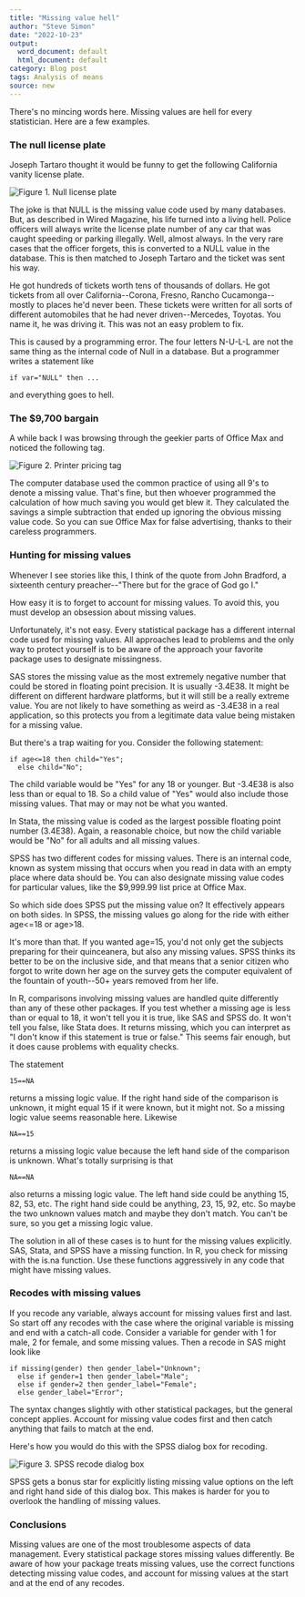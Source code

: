 ```yaml
---
title: "Missing value hell"
author: "Steve Simon"
date: "2022-10-23"
output:
  word_document: default
  html_document: default
category: Blog post
tags: Analysis of means
source: new
---
```


There's no mincing words here. Missing values are hell for every statistician. Here are a few examples.

### The null license plate

Joseph Tartaro thought it would be funny to get the following California vanity license plate.

![Figure 1. Null license plate](http://www.pmean.com/new-images/22/missing-value-hell-01.png)

The joke is that NULL is the missing value code used by many databases. But, as described in Wired Magazine, his life turned into a living hell. Police officers will always write the license plate number of any car that was caught speeding or parking illegally. Well, almost always. In the very rare cases that the officer forgets, this is converted to a NULL value in the database. This is then matched to Joseph Tartaro and the ticket was sent his way.

He got hundreds of tickets worth tens of thousands of dollars. He got tickets from all over California--Corona, Fresno, Rancho Cucamonga--mostly to places he'd never been. These tickets were written for all sorts of different automobiles that he had never driven--Mercedes, Toyotas. You name it, he was driving it. This was not an easy problem to fix.

This is caused by a programming error. The four letters N-U-L-L are not the same thing as the internal code of Null in a database. But a programmer writes a statement like

```{}
if var="NULL" then ...
```

and everything goes to hell.

### The \$9,700 bargain

A while back I was browsing through the geekier parts of Office Max and noticed the following tag.

![Figure 2. Printer pricing tag](http://www.pmean.com/new-images/22/missing-value-hell-02.jpg)

The computer database used the common practice of using all 9's to denote a missing value. That's fine, but then whoever programmed the calculation of how much saving you would get blew it. They calculated the savings a simple subtraction that ended up ignoring the obvious missing value code. So you can sue Office Max for false advertising, thanks to their careless programmers.

### Hunting for missing values 

Whenever I see stories like this, I think of the quote from John Bradford, a sixteenth century preacher--"There but for the grace of God go I."

How easy it is to forget to account for missing values. To avoid this, you must develop an obsession about missing values.

Unfortunately, it's not easy. Every statistical package has a different internal code used for missing values. All approaches lead to problems and the only way to protect yourself is to be aware of the approach your favorite package uses to designate missingness.

SAS stores the missing value as the most extremely negative number that could be stored in floating point precision. It is usually -3.4E38. It might be different on different hardware platforms, but it will still be a really extreme value. You are not likely to have something as weird as -3.4E38 in a real application, so this protects you from a legitimate data value being mistaken for a missing value.

But there's a trap waiting for you. Consider the following statement:

```{}
if age<=18 then child="Yes";
  else child="No";
```

The child variable would be "Yes" for any 18 or younger. But -3.4E38 is also less than or equal to 18. So a child value of "Yes" would also include those missing values. That may or may not be what you wanted.

In Stata, the missing value is coded as the largest possible floating point number (3.4E38). Again, a reasonable choice, but now the child variable would be "No" for all adults and all missing values.

SPSS has two different codes for missing values. There is an internal code, known as system missing that occurs when you read in data with an empty place where data should be. You can also designate missing value codes for particular values, like the \$9,999.99 list price at Office Max.

So which side does SPSS put the missing value on? It effectively appears on both sides. In SPSS, the missing values go along for the ride with either age<=18 or age>18.

It's more than that. If you wanted age=15, you'd not only get the subjects preparing for their quinceanera, but also any missing values. SPSS thinks its better to be on the inclusive side, and that means that a senior citizen who forgot to write down her age on the survey gets the computer equivalent of the fountain of youth--50+ years removed from her life. 

In R, comparisons involving missing values are handled quite differently than any of these other packages. If you test whether a missing age is less than or equal to 18, it won't tell you it is true, like SAS and SPSS do. It won't tell you false, like Stata does. It returns missing, which you can interpret as "I don't know if this statement is true or false." This seems fair enough, but it does cause problems with equality checks.

The statement

```{}
15==NA
```

returns a missing logic value. If the right hand side of the comparison is unknown, it might equal 15 if it were known, but it might not. So a missing logic value seems reasonable here. Likewise

```{}
NA==15
```

returns a missing logic value because the left hand side of the comparison is unknown. What's totally surprising is that

```{}
NA==NA
```

also returns a missing logic value. The left hand side could be anything 15, 82, 53, etc. The right hand side could be anything, 23, 15, 92, etc. So maybe the two unknown values match and maybe they don't match. You can't be sure, so you get a missing logic value.

The solution in all of these cases is to hunt for the missing values explicitly. SAS, Stata, and SPSS have a missing function. In R, you check for missing with the is.na function. Use these functions aggressively in any code that might have missing values.

### Recodes with missing values

If you recode any variable, always account for missing values first and last. So start off any recodes with the case where the original variable is missing and end with a catch-all code. Consider a variable for gender with 1 for male, 2 for female, and some missing values. Then a recode in SAS might look like

```{}
if missing(gender) then gender_label="Unknown";
  else if gender=1 then gender_label="Male";
  else if gender=2 then gender_label="Female";
  else gender_label="Error";
```

The syntax changes slightly with other statistical packages, but the general concept applies. Account for missing value codes first and then catch anything that fails to match at the end.

Here's how you would do this with the SPSS dialog box for recoding.

![Figure 3. SPSS recode dialog box](http://www.pmean.com/new-images/22/missing-value-hell-04.png)

SPSS gets a bonus star for explicitly listing missing value options on the left and right hand side of this dialog box. This makes is harder for you to overlook the handling of missing values.

### Conclusions

Missing values are one of the most troublesome aspects of data management. Every statistical package stores missing values differently. Be aware of how your package treats missing values, use the correct functions detecting missing value codes, and account for missing values at the start and at the end of any recodes.